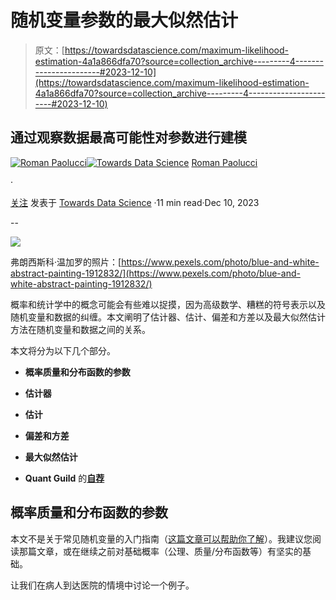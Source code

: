 # 随机变量参数的最大似然估计

> 原文：[https://towardsdatascience.com/maximum-likelihood-estimation-4a1a866dfa70?source=collection_archive---------4-----------------------#2023-12-10](https://towardsdatascience.com/maximum-likelihood-estimation-4a1a866dfa70?source=collection_archive---------4-----------------------#2023-12-10)

## 通过观察数据最高可能性对参数进行建模

[](https://romanmichaelpaolucci.medium.com/?source=post_page-----4a1a866dfa70--------------------------------)[![Roman Paolucci](../Images/61d8dd3f53507c1d69cc441c4303400b.png)](https://romanmichaelpaolucci.medium.com/?source=post_page-----4a1a866dfa70--------------------------------)[](https://towardsdatascience.com/?source=post_page-----4a1a866dfa70--------------------------------)[![Towards Data Science](../Images/a6ff2676ffcc0c7aad8aaf1d79379785.png)](https://towardsdatascience.com/?source=post_page-----4a1a866dfa70--------------------------------) [Roman Paolucci](https://romanmichaelpaolucci.medium.com/?source=post_page-----4a1a866dfa70--------------------------------)

·

[关注](https://medium.com/m/signin?actionUrl=https%3A%2F%2Fmedium.com%2F_%2Fsubscribe%2Fuser%2Fba54f7458d02&operation=register&redirect=https%3A%2F%2Ftowardsdatascience.com%2Fmaximum-likelihood-estimation-4a1a866dfa70&user=Roman+Paolucci&userId=ba54f7458d02&source=post_page-ba54f7458d02----4a1a866dfa70---------------------post_header-----------) 发表于 [Towards Data Science](https://towardsdatascience.com/?source=post_page-----4a1a866dfa70--------------------------------) ·11 min read·Dec 10, 2023[](https://medium.com/m/signin?actionUrl=https%3A%2F%2Fmedium.com%2F_%2Fvote%2Ftowards-data-science%2F4a1a866dfa70&operation=register&redirect=https%3A%2F%2Ftowardsdatascience.com%2Fmaximum-likelihood-estimation-4a1a866dfa70&user=Roman+Paolucci&userId=ba54f7458d02&source=-----4a1a866dfa70---------------------clap_footer-----------)

--

[](https://medium.com/m/signin?actionUrl=https%3A%2F%2Fmedium.com%2F_%2Fbookmark%2Fp%2F4a1a866dfa70&operation=register&redirect=https%3A%2F%2Ftowardsdatascience.com%2Fmaximum-likelihood-estimation-4a1a866dfa70&source=-----4a1a866dfa70---------------------bookmark_footer-----------)![](../Images/3914d7333e71686deb52327047a97ded.png)

弗朗西斯科·温加罗的照片：[https://www.pexels.com/photo/blue-and-white-abstract-painting-1912832/](https://www.pexels.com/photo/blue-and-white-abstract-painting-1912832/)

概率和统计学中的概念可能会有些难以捉摸，因为高级数学、糟糕的符号表示以及随机变量和数据的纠缠。本文阐明了估计器、估计、偏差和方差以及最大似然估计方法在随机变量和数据之间的关系。

本文将分为以下几个部分。

+   **概率质量和分布函数的参数**

+   **估计器**

+   **估计**

+   **偏差和方差**

+   **最大似然估计**

+   **Quant Guild** 的[**自荐**](https://quantguild.com/)

## 概率质量和分布函数的参数

本文不是关于常见随机变量的入门指南（[这篇文章可以帮助你了解](https://medium.com/quant-guild/common-random-variables-f30c537a01e4)）。我建议您阅读那篇文章，或在继续之前对基础概率（公理、质量/分布函数等）有坚实的基础。

让我们在病人到达医院的情境中讨论一个例子。
